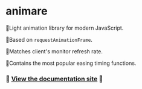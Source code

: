 # animare

🔸Light animation library for modern JavaScript.

🔸Based on `requestAnimationFrame`.

🔸Matches client's monitor refresh rate.

🔸Contains the most popular easing timing functions.

### 📖 [View the documentation site](https://alabsi91.github.io/animare/) 📖
